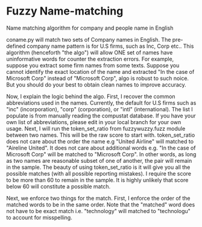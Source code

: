 # Fuzzy Name-matching
Name matching algorithm for company and people name in English

coname.py will match two sets of Company names in English. The pre-defined company name pattern is for U.S firms, such as Inc, Corp etc..
This algorithm (henceforth "the algo") will allow ONE set of names have uninformative words for counter the extraction errors. For example, suppose you extract some firm names from some texts. Suppose you cannot identify the exact location of the name and extracted "In the case of Microsoft Corp" instead of "Microsoft Corp", algo is robust to such noice. But you should do your best to obtain clean names to improve accuracy.

Now, I explain the logic behind the algo. First, I recover the common abbreviations used in the names. Currently, the default for U.S firms such as "inc" (incorporation), "corp" (corporation), or "intl" (international). The list I populate is from manually reading the compustat database. If you have your own list of abbreviations, please edit in your local branch for your own usage. Next, I will run the token_set_ratio from fuzzywuzzy.fuzz module between two names. This will be the raw score to start with. token_set_ratio does not care about the order the name e.g "United Airline" will matched to "Aireline United". It does not care about additional words e.g. "In the case of Microsoft Corp" will be matched to "Microsoft Corp". In other words, as long as two names are reasonable subset of one of another, the pair will remain in the sample. The beauty of using token_set_ratio is it will give you all the possible matches (with all possible reporting mistakes). I require the score to be more than 60 to remain in the sample. It is highly unlikely that score below 60 will constitute a possible match.

Next, we enforce two things for the match. First, I enforce the order of the matched words to be in the same order. Note that the "matched" word does not have to be exact match i.e. "technology" will matched to "technologu" to account for misspelling. 
